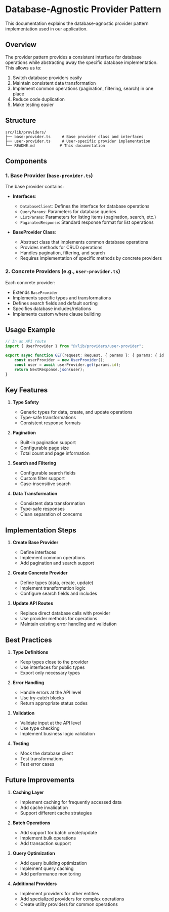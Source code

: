 # Database-Agnostic Provider Pattern

This documentation explains the database-agnostic provider pattern implementation used in our application.

## Overview

The provider pattern provides a consistent interface for database operations while abstracting away the specific database implementation. This allows us to:

1. Switch database providers easily
2. Maintain consistent data transformation
3. Implement common operations (pagination, filtering, search) in one place
4. Reduce code duplication
5. Make testing easier

## Structure

```
src/lib/providers/
├── base-provider.ts     # Base provider class and interfaces
├── user-provider.ts     # User-specific provider implementation
└── README.md           # This documentation
```

## Components

### 1. Base Provider (`base-provider.ts`)

The base provider contains:

- **Interfaces**:
  - `DatabaseClient`: Defines the interface for database operations
  - `QueryParams`: Parameters for database queries
  - `ListParams`: Parameters for listing items (pagination, search, etc.)
  - `PaginatedResponse`: Standard response format for list operations

- **BaseProvider Class**:
  - Abstract class that implements common database operations
  - Provides methods for CRUD operations
  - Handles pagination, filtering, and search
  - Requires implementation of specific methods by concrete providers

### 2. Concrete Providers (e.g., `user-provider.ts`)

Each concrete provider:

- Extends `BaseProvider`
- Implements specific types and transformations
- Defines search fields and default sorting
- Specifies database includes/relations
- Implements custom where clause building

## Usage Example

```typescript
// In an API route
import { UserProvider } from "@/lib/providers/user-provider";

export async function GET(request: Request, { params }: { params: { id: string } }) {
    const userProvider = new UserProvider();
    const user = await userProvider.get(params.id);
    return NextResponse.json(user);
}
```

## Key Features

1. **Type Safety**
   - Generic types for data, create, and update operations
   - Type-safe transformations
   - Consistent response formats

2. **Pagination**
   - Built-in pagination support
   - Configurable page size
   - Total count and page information

3. **Search and Filtering**
   - Configurable search fields
   - Custom filter support
   - Case-insensitive search

4. **Data Transformation**
   - Consistent data transformation
   - Type-safe responses
   - Clean separation of concerns

## Implementation Steps

1. **Create Base Provider**
   - Define interfaces
   - Implement common operations
   - Add pagination and search support

2. **Create Concrete Provider**
   - Define types (data, create, update)
   - Implement transformation logic
   - Configure search fields and includes

3. **Update API Routes**
   - Replace direct database calls with provider
   - Use provider methods for operations
   - Maintain existing error handling and validation

## Best Practices

1. **Type Definitions**
   - Keep types close to the provider
   - Use interfaces for public types
   - Export only necessary types

2. **Error Handling**
   - Handle errors at the API level
   - Use try-catch blocks
   - Return appropriate status codes

3. **Validation**
   - Validate input at the API level
   - Use type checking
   - Implement business logic validation

4. **Testing**
   - Mock the database client
   - Test transformations
   - Test error cases

## Future Improvements

1. **Caching Layer**
   - Implement caching for frequently accessed data
   - Add cache invalidation
   - Support different cache strategies

2. **Batch Operations**
   - Add support for batch create/update
   - Implement bulk operations
   - Add transaction support

3. **Query Optimization**
   - Add query building optimization
   - Implement query caching
   - Add performance monitoring

4. **Additional Providers**
   - Implement providers for other entities
   - Add specialized providers for complex operations
   - Create utility providers for common operations 